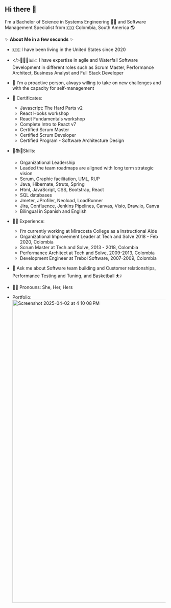 ## Hi there 👋

I'm a Bachelor of Science in Systems Engineering :woman_technologist: and Software Management Specialist from :colombia: Colombia, South America :earth_americas:


✨ **About Me in a few seconds** ✨

- :us: I have been living in the United States since 2020
  
- </>👩🏻‍💻📊📈 I have expertise in agile and Waterfall Software Development in different roles such as Scrum Master, Performance Architect, Business Analyst and Full Stack Developer
  
- :dart: I'm a proactive person, always willing to take on new challenges and with the capacity for self-management
    
- 📃 Certificates:
  - Javascript: The Hard Parts v2
  - React Hooks workshop
  - React Fundamentals workshop
  - Complete Intro to React v7
  - Certified Scrum Master
  - Certified Scrum Developer
  - Certified Program - Software Architecture Design
  
- 💪📚💡Skills:
  - Organizational Leadership
  - Leaded the team roadmaps are aligned with long term strategic vision
  - Scrum, Graphic facilitation, UML, RUP
  - Java, Hibernate, Struts, Spring
  - Html, JavaScript, CSS, Bootstrap, React
  - SQL databases
  - Jmeter, JProfiler, Neoload, LoadRunner
  - Jira, Confluence, Jenkins Pipelines, Canvas, Visio, Draw.io, Canva
  - Bilingual in Spanish and English
  
- :woman_teacher: Experience:
  - I’m currently working at Miracosta College as a Instructional Aide
  - Organizational Improvement Leader at Tech and Solve		        2018 - Feb 2020, Colombia
  - Scrum Master at Tech and Solve, 2013 - 2018, Colombia
  - Performance Architect at	 Tech and Solve, 2009-2013, Colombia
  - Development Engineer at Trebol Software, 2007-2009, Colombia
 
- 💬 Ask me about Software team building and Customer relationships, Performance Testing and Tuning, and Basketball :basketball_woman:

- :woman_office_worker: Pronouns: She, Her, Hers

- Portfolio: <a href="https://github.com/ejangari/portfolio/blob/main/index.html"><img width="950" width="950" alt="Screenshot 2025-04-02 at 4 10 08 PM"  src="https://github.com/user-attachments/assets/dbb645ef-ba40-4917-a287-f8ea3c359452" alt="Clickable Image"></a>

